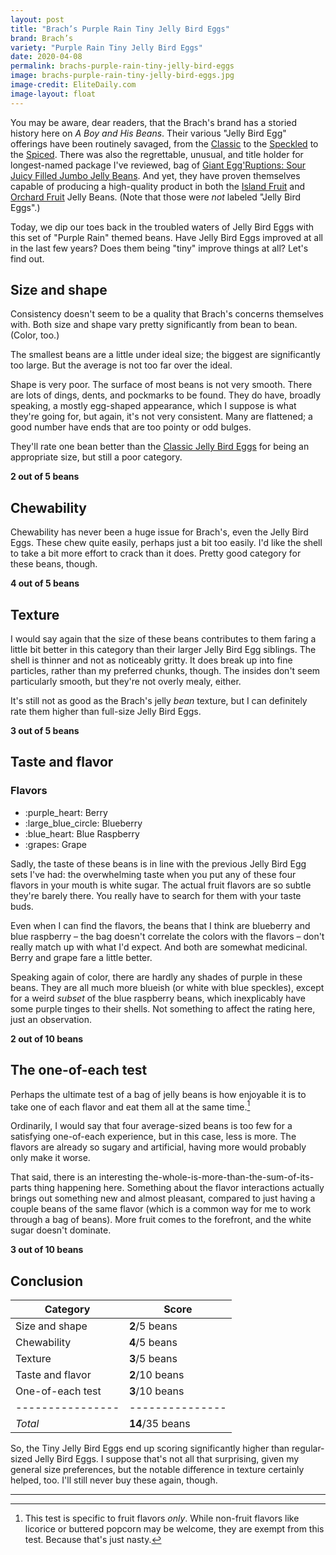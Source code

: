 ```yaml
---
layout: post
title: "Brach’s Purple Rain Tiny Jelly Bird Eggs"
brand: Brach’s
variety: "Purple Rain Tiny Jelly Bird Eggs"
date: 2020-04-08
permalink: brachs-purple-rain-tiny-jelly-bird-eggs
image: brachs-purple-rain-tiny-jelly-bird-eggs.jpg
image-credit: EliteDaily.com
image-layout: float
---
```



You may be aware, dear readers, that the Brach's brand has a storied history
here on <cite>A Boy and His Beans</cite>.
Their various "Jelly Bird Egg" offerings have been routinely savaged, from the
[Classic](/brachs-classic-jelly-bird-eggs) to the
[Speckled](/brachs-speckled-jelly-bird-eggs) to the
[Spiced](/brachs-spiced-jelly-bird-eggs).
There was also the regrettable, unusual, and
title holder for longest-named package I've reviewed, bag of
[Giant Egg'Ruptions: Sour Juicy Filled Jumbo Jelly Beans](/brachs-giant-egg-ruptions).
And yet, they have proven themselves capable of producing a high-quality product
in both the [Island Fruit](/brachs-island-fruit-jelly-beans) and
[Orchard Fruit](/brachs-orchard-fruit-jelly-beans) Jelly Beans.
(Note that those were _not_ labeled "Jelly Bird Eggs".)

Today, we dip our toes back in the troubled waters of Jelly Bird Eggs
with this set of "Purple Rain" themed beans.
Have Jelly Bird Eggs improved at all in the last few years?
Does them being "tiny" improve things at all?
Let's find out.


## Size and shape

Consistency doesn't seem to be a quality that Brach's concerns themselves with.
Both size and shape vary pretty significantly from bean to bean. (Color, too.)

The smallest beans are a little under ideal size;
the biggest are significantly too large.
But the average is not too far over the ideal.

Shape is very poor. The surface of most beans is not very smooth.
There are lots of dings, dents, and pockmarks to be found.
They do have, broadly speaking, a mostly egg-shaped appearance,
which I suppose is what they're going for, but again,
it's not very consistent.
Many are flattened; a good number have ends that are too pointy or odd bulges.

They'll rate one bean better than the
[Classic Jelly Bird Eggs](/brachs-classic-jelly-bird-eggs)
for being an appropriate size, but still a poor category.

**2 out of 5 beans**


## Chewability

Chewability has never been a huge issue for Brach's, even the Jelly Bird Eggs.
These chew quite easily, perhaps just a bit too easily.
I'd like the shell to take a bit more effort to crack than it does.
Pretty good category for these beans, though.

**4 out of 5 beans**


## Texture

I would say again that the size of these beans contributes to them faring
a little bit better in this category than their larger Jelly Bird Egg siblings.
The shell is thinner and not as noticeably gritty.
It does break up into fine particles, rather than my preferred chunks, though.
The insides don't seem particularly smooth,
but they're not overly mealy, either.

It's still not as good as the Brach's jelly _bean_ texture,
but I can definitely rate them higher than full-size Jelly Bird Eggs.

**3 out of 5 beans**


## Taste and flavor

<div class="inset">
    <h3>Flavors</h3>
    <ul class="emoji-list">
        <li>:purple_heart: Berry</li>
        <li>:large_blue_circle: Blueberry</li>
        <li>:blue_heart: Blue Raspberry</li>
        <li>:grapes: Grape</li>
    </ul>
</div>

Sadly, the taste of these beans is in line with
the previous Jelly Bird Egg sets I've had:
the overwhelming taste when you
put any of these four flavors in your mouth is white sugar.
The actual fruit flavors are so subtle they're barely there.
You really have to search for them with your taste buds.

Even when I can find the flavors, the beans that I think are blueberry
and blue raspberry – the bag doesn't correlate the colors with the flavors –
don't really match up with what I'd expect.
And both are somewhat medicinal.
Berry and grape fare a little better.

Speaking again of color, there are hardly any shades of purple in these beans.
They are all much more blueish (or white with blue speckles),
except for a weird _subset_ of the blue raspberry beans,
which inexplicably have some purple tinges to their shells.
Not something to affect the rating here, just an observation.

**2 out of 10 beans**


## The one-of-each test

Perhaps the ultimate test of a bag of jelly beans is how enjoyable it is
to take one of each flavor and eat them all at the same time.[^1]

Ordinarily, I would say that four average-sized beans is too few
for a satisfying one-of-each experience,
but in this case, less is more.
The flavors are already so sugary and artificial,
having more would probably only make it worse.

That said, there is an interesting the-whole-is-more-than-the-sum-of-its-parts
thing happening here.
Something about the flavor interactions actually brings out something new and
almost pleasant, compared to just having a couple beans of the same flavor
(which is a common way for me to work through a bag of beans).
More fruit comes to the forefront, and the white sugar doesn't dominate.

**3 out of 10 beans**


## Conclusion

Category         | Score
---------------- | ---------------
Size and shape   | **2**/5 beans
Chewability      | **4**/5 beans
Texture          | **3**/5 beans
Taste and flavor | **2**/10 beans
One-of-each test | **3**/10 beans
---------------- | ---------------
_Total_          | **14**/35 beans

So, the Tiny Jelly Bird Eggs end up scoring significantly higher
than regular-sized Jelly Bird Eggs.
I suppose that's not all that surprising,
given my general size preferences,
but the notable difference in texture certainly helped, too.
I'll still never buy these again, though.


---

[^1]: This test is specific to fruit flavors _only_. While non-fruit flavors like licorice or buttered popcorn may be welcome, they are exempt from this test. Because that's just nasty.
